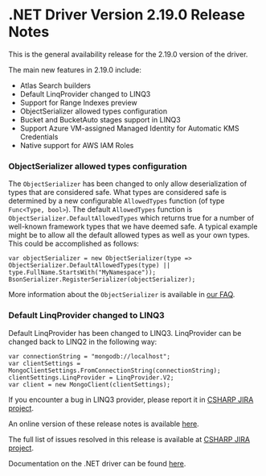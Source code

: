 # .NET Driver Version 2.19.0 Release Notes

This is the general availability release for the 2.19.0 version of the driver.

The main new features in 2.19.0 include:

* Atlas Search builders
* Default LinqProvider changed to LINQ3
* Support for Range Indexes preview
* ObjectSerializer allowed types configuration
* Bucket and BucketAuto stages support in LINQ3
* Support Azure VM-assigned Managed Identity for Automatic KMS Credentials
* Native support for AWS IAM Roles

### ObjectSerializer allowed types configuration

The `ObjectSerializer` has been changed to only allow deserialization of types that are considered safe. 
What types are considered safe is determined by a new configurable `AllowedTypes` function (of type `Func<Type, bool>`).
The default `AllowedTypes` function is `ObjectSerializer.DefaultAllowedTypes` which returns true for a number of well-known framework types that we have deemed safe.
A typical example might be to allow all the default allowed types as well as your own types. This could be accomplished as follows:

```
var objectSerializer = new ObjectSerializer(type => ObjectSerializer.DefaultAllowedTypes(type) || type.FullName.StartsWith("MyNamespace"));
BsonSerializer.RegisterSerializer(objectSerializer);
```

More information about the `ObjectSerializer` is available in [our FAQ](https://www.mongodb.com/docs/drivers/csharp/v2.19/faq).

### Default LinqProvider changed to LINQ3
Default LinqProvider has been changed to LINQ3.
LinqProvider can be changed back to LINQ2 in the following way:

```
var connectionString = "mongodb://localhost";
var clientSettings = MongoClientSettings.FromConnectionString(connectionString);
clientSettings.LinqProvider = LinqProvider.V2;
var client = new MongoClient(clientSettings);
```
If you encounter a bug in LINQ3 provider, please report it in [CSHARP JIRA project](https://jira.mongodb.org/projects/CSHARP/issues).

An online version of these release notes is available [here](https://github.com/mongodb/mongo-csharp-driver/blob/master/Release%20Notes/Release%20Notes%20v2.19.0.md).

The full list of issues resolved in this release is available at [CSHARP JIRA project](https://jira.mongodb.org/issues/?jql=project%20%3D%20CSHARP%20AND%20fixVersion%20%3D%202.19.0%20ORDER%20BY%20key%20ASC).

Documentation on the .NET driver can be found [here](https://www.mongodb.com/docs/drivers/csharp/v2.19/).
